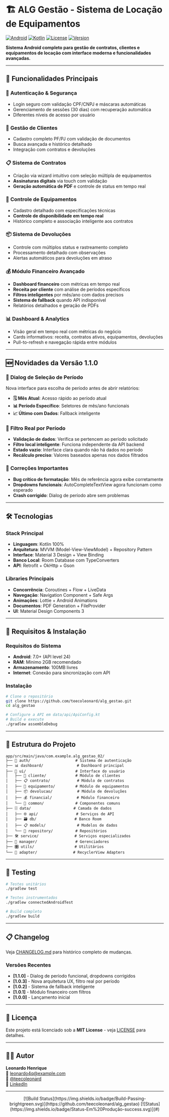 ﻿# 🏗️ ALG Gestão - Sistema de Locação de Equipamentos

[![Android](https://img.shields.io/badge/Android-7.0%2B-green.svg)](https://developer.android.com/about/versions/nougat/)
[![Kotlin](https://img.shields.io/badge/Kotlin-1.9.0-blue.svg)](https://kotlinlang.org/)
[![License](https://img.shields.io/badge/License-MIT-yellow.svg)](LICENSE)
[![Version](https://img.shields.io/badge/Version-1.1.0-blue.svg)](#changelog)

**Sistema Android completo para gestão de contratos, clientes e equipamentos de locação com interface moderna e funcionalidades avançadas.**

---

## 🚀 Funcionalidades Principais

### 🔐 **Autenticação & Segurança**
- Login seguro com validação CPF/CNPJ e máscaras automáticas
- Gerenciamento de sessões (30 dias) com recuperação automática
- Diferentes níveis de acesso por usuário

### 👥 **Gestão de Clientes**
- Cadastro completo PF/PJ com validação de documentos
- Busca avançada e histórico detalhado
- Integração com contratos e devoluções

### 📋 **Sistema de Contratos**
- Criação via wizard intuitivo com seleção múltipla de equipamentos
- **Assinaturas digitais** via touch com validação
- **Geração automática de PDF** e controle de status em tempo real

### 🔧 **Controle de Equipamentos**
- Cadastro detalhado com especificações técnicas
- **Controle de disponibilidade em tempo real**
- Histórico completo e associação inteligente aos contratos

### 📦 **Sistema de Devoluções**
- Controle com múltiplos status e rastreamento completo
- Processamento detalhado com observações
- Alertas automáticos para devoluções em atraso

### 💰 **Módulo Financeiro Avançado**
- **Dashboard financeiro** com métricas em tempo real
- **Receita por cliente** com análise de períodos específicos
- **Filtros inteligentes** por mês/ano com dados precisos
- **Sistema de fallback** quando API indisponível
- Relatórios detalhados e geração de PDFs

### 📊 **Dashboard & Analytics**
- Visão geral em tempo real com métricas do negócio
- Cards informativos: receita, contratos ativos, equipamentos, devoluções
- Pull-to-refresh e navegação rápida entre módulos

---

## 🆕 Novidades da Versão 1.1.0

### 🎯 **Dialog de Seleção de Período**
Nova interface para escolha de período antes de abrir relatórios:
- **🗓️ Mês Atual**: Acesso rápido ao período atual
- **📊 Período Específico**: Seletores de mês/ano funcionais  
- **📈 Último com Dados**: Fallback inteligente

### 🔧 **Filtro Real por Período**
- **Validação de dados**: Verifica se pertencem ao período solicitado
- **Filtro local inteligente**: Funciona independente da API backend
- **Estado vazio**: Interface clara quando não há dados no período
- **Recálculo preciso**: Valores baseados apenas nos dados filtrados

### 🐛 **Correções Importantes**
- **Bug crítico de formatação**: Mês de referência agora exibe corretamente
- **Dropdowns funcionais**: AutoCompleteTextView agora funcionam como esperado
- **Crash corrigido**: Dialog de período abre sem problemas

---

## 🛠️ Tecnologias

### **Stack Principal**
- **Linguagem**: Kotlin 100%
- **Arquitetura**: MVVM (Model-View-ViewModel) + Repository Pattern
- **Interface**: Material 3 Design + View Binding
- **Banco Local**: Room Database com TypeConverters
- **API**: Retrofit + OkHttp + Gson

### **Libraries Principais**
- **Concorrência**: Coroutines + Flow + LiveData
- **Navegação**: Navigation Component + Safe Args
- **Animações**: Lottie + Android Animations
- **Documentos**: PDF Generation + FileProvider
- **UI**: Material Design Components 3

---

## 📱 Requisitos & Instalação

### **Requisitos do Sistema**
- **Android**: 7.0+ (API level 24)
- **RAM**: Mínimo 2GB recomendado
- **Armazenamento**: 100MB livres
- **Internet**: Conexão para sincronização com API

### **Instalação**
```bash
# Clone o repositório
git clone https://github.com/teecoleonard/alg_gestao.git
cd alg_gestao

# Configure a API em data/api/ApiConfig.kt
# Build e execute
./gradlew assembleDebug
```

---

## 📁 Estrutura do Projeto

```
app/src/main/java/com.example.alg_gestao_02/
├── 🔐 auth/                    # Sistema de autenticação
├── 📊 dashboard/               # Dashboard principal
├── 🎨 ui/                      # Interface do usuário
│   ├── 👥 cliente/             # Módulo de clientes
│   ├── 📋 contrato/            # Módulo de contratos
│   ├── 🔧 equipamento/         # Módulo de equipamentos
│   ├── 📦 devolucao/           # Módulo de devoluções
│   ├── 💰 financial/           # Módulo financeiro
│   └── 🔧 common/              # Componentes comuns
├── 🗄️ data/                   # Camada de dados
│   ├── 🌐 api/                 # Serviços de API
│   ├── 🗃️ db/                 # Banco Room
│   ├── 📋 models/              # Modelos de dados
│   └── 🔄 repository/          # Repositórios
├── 🛠️ service/                # Serviços especializados
├── 🔔 manager/                 # Gerenciadores
├── 🎛️ utils/                  # Utilitários
└── 🧩 adapter/                # RecyclerView Adapters
```

---

## 🧪 Testing

```bash
# Testes unitários
./gradlew test

# Testes instrumentados
./gradlew connectedAndroidTest

# Build completo
./gradlew build
```

---

## 📋 Changelog

Veja [CHANGELOG.md](CHANGELOG.md) para histórico completo de mudanças.

### Versões Recentes
- **[1.1.0]** - Dialog de período funcional, dropdowns corrigidos
- **[1.0.3]** - Nova arquitetura UX, filtro real por período  
- **[1.0.2]** - Sistema de fallback inteligente
- **[1.0.1]** - Módulo financeiro com filtros
- **[1.0.0]** - Lançamento inicial

---

## 📄 Licença

Este projeto está licenciado sob a **MIT License** - veja [LICENSE](LICENSE) para detalhes.

---

## 👨‍💻 Autor

**Leonardo Henrique**  
📧 [leonardo4q@example.com](mailto:leonardo4q@gmail.com)  
🐙 [@teecoleonard](https://github.com/teecoleonard)  
💼 [LinkedIn](https://www.linkedin.com/in/leonardohenriquedejesussilva/)

---

<div align="center">  
  [![Build Status](https://img.shields.io/badge/Build-Passing-brightgreen.svg)](https://github.com/teecoleonard/alg_gestao)
  [![Status](https://img.shields.io/badge/Status-Em%20Produção-success.svg)](#)
</div>
